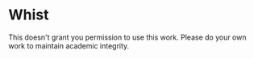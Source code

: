 # Whist
 
This doesn't grant you permission to use this work. Please do your own work to maintain academic integrity.
